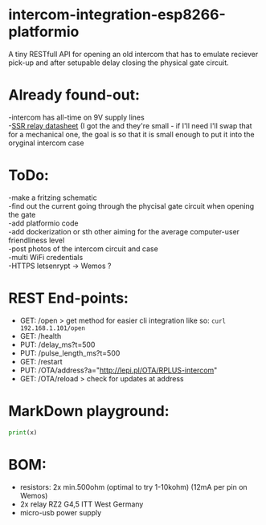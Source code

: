 # intercom-integration-esp8266-platformio
A tiny RESTfull API for opening an old intercom that has to emulate reciever pick-up and after setupable delay closing the physical gate circuit.


# Already found-out:

-intercom has all-time on 9V supply lines  
-[SSR relay datasheet](https://omronfs.omron.com/en_US/ecb/products/pdf/en-g3mc.pdf) (I got the and they're small - if I'll need I'll swap that for a mechanical one, the goal is so that it is small enough to put it into the oryginal intercom case

# ToDo:

-make a fritzing schematic  
-find out the current going through the phycisal gate circuit when opening the gate  
-add platformio code  
-add dockerization or sth other aiming for the average computer-user friendliness level  
-post photos of the intercom circuit and case  
-multi WiFi credentials  
-HTTPS letsenrypt → Wemos ?  

# REST End-points:

- GET: /open  > get method for easier cli integration like so: ```curl 192.168.1.101/open```
- GET: /health  
- PUT: /delay_ms?t=500  
- PUT: /pulse_length_ms?t=500  
- GET: /restart
- PUT: /OTA/address?a="http://lepi.pl/OTA/RPLUS-intercom"
- GET: /OTA/reload > check for updates at address


# MarkDown playground:
```Python
print(x)
```

# BOM:
- resistors: 2x min.500ohm (optimal to try 1-10kohm)  (12mA per pin on Wemos)  
- 2x relay RZ2 G4,5 ITT West Germany  
- micro-usb power supply  
